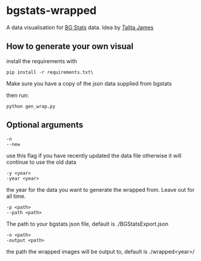 # bgstats-wrapped

A data visualisation for [BG Stats](https://www.bgstatsapp.com/) data. Idea by [Talita James](https://www.github.com/TalitaJames)

## How to generate your own visual 

install the requirements with

```
pip install -r requirements.txt\
```

Make sure you have a copy of the json data supplied from bgstats

then run: 

```
python gen_wrap.py
```

## Optional arguments
```
-n
--new
```

use this flag if you have recently updated the data file otherwise it will continue to use the old data

```
-y <year>
-year <year>
```

the year for the data you want to generate the wrapped from. Leave out for all time.

```
-p <path>
--path <path>
```

The path to your bgstats json file, default is ./BGStatsExport.json

```
-o <path>
-output <path>
```

the path the wrapped images will be output to, default is ./wrapped\<year\>/

